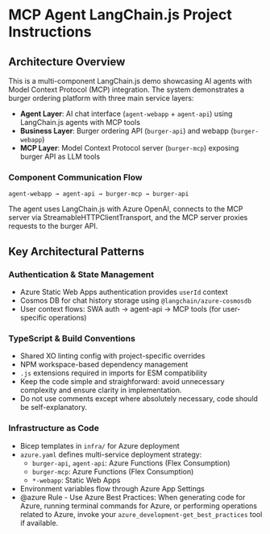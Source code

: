 # MCP Agent LangChain.js Project Instructions

## Architecture Overview

This is a multi-component LangChain.js demo showcasing AI agents with Model Context Protocol (MCP) integration. The system demonstrates a burger ordering platform with three main service layers:

- **Agent Layer**: AI chat interface (`agent-webapp` + `agent-api`) using LangChain.js agents with MCP tools
- **Business Layer**: Burger ordering API (`burger-api`) and webapp (`burger-webapp`)
- **MCP Layer**: Model Context Protocol server (`burger-mcp`) exposing burger API as LLM tools

### Component Communication Flow

```
agent-webapp → agent-api → burger-mcp → burger-api
```

The agent uses LangChain.js with Azure OpenAI, connects to the MCP server via StreamableHTTPClientTransport, and the MCP server proxies requests to the burger API.

## Key Architectural Patterns

### Authentication & State Management

- Azure Static Web Apps authentication provides `userId` context
- Cosmos DB for chat history storage using `@langchain/azure-cosmosdb`
- User context flows: SWA auth → agent-api → MCP tools (for user-specific operations)

### TypeScript & Build Conventions

- Shared XO linting config with project-specific overrides
- NPM workspace-based dependency management
- `.js` extensions required in imports for ESM compatibility
- Keep the code simple and straighforward: avoid unnecessary complexity and ensure clarity in implementation.
- Do not use comments except where absolutely necessary, code should be self-explanatory.

### Infrastructure as Code

- Bicep templates in `infra/` for Azure deployment
- `azure.yaml` defines multi-service deployment strategy:
  - `burger-api`, `agent-api`: Azure Functions (Flex Consumption)
  - `burger-mcp`: Azure Functions (Flex Consumption)
  - `*-webapp`: Static Web Apps
- Environment variables flow through Azure App Settings
- @azure Rule - Use Azure Best Practices: When generating code for Azure, running terminal commands for Azure, or performing operations related to Azure, invoke your `azure_development-get_best_practices` tool if available.
